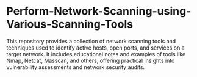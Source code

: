# Perform-Network-Scanning-using-Various-Scanning-Tools
This repository provides a collection of network scanning tools and techniques used to identify active hosts, open ports, and services on a target network. It includes educational notes and examples of tools like Nmap, Netcat, Masscan, and others, offering practical insights into vulnerability assessments and network security audits.
